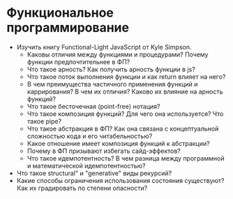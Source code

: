 # Функциональное программирование

* Изучить книгу Functional-Light JavaScript от Kyle Simpson.
  * Каковы отличия между функциями и процедурами? Почему функции предпочтительнее в ФП?
  * Что такое арность? Как получить арность функции в js?
  * Что такое поток выполнения функции и как return влияет на него?
  * В чем преимущества частичного применения функций и каррирования? В чем их отличия? Каково их влияние на арность функций?
  * Что такое бесточечная (point-free) нотация?
  * Что такое композиция функций? Для чего она используется? Что такое pipe?
  * Что такое абстракция в ФП? Как она связана с концептуальной сложностью кода и его читабельностью?
  * Какое отношение имеет композиция функций к абстракции?
  * Почему в ФП призывают избегать сайд-эффектов?
  * Что такое идемпотентность? В чем разница между программной и математической идемпотентностью?
* Что такое structural" и "generative" виды рекурсий?
* Какие способы ограничения использования состояния существуют? Как их градировать по степени опасности?